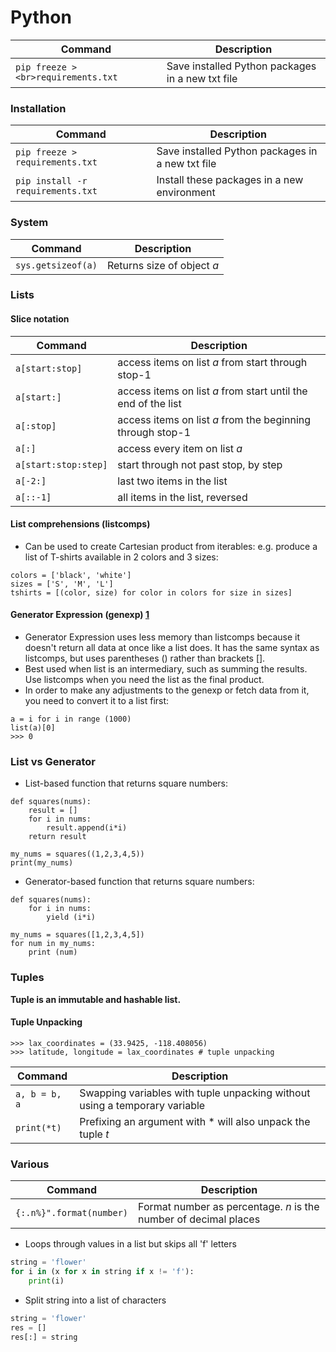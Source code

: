Python
============

| Command | Description |
| ------- | ----------- |
| `pip freeze > <br>requirements.txt` | Save installed Python packages in a new txt file |


### Installation
| Command | Description |
| ------- | ----------- |
| `pip freeze > requirements.txt` | Save installed Python packages in a new txt file |
| `pip install -r requirements.txt` | Install these packages in a new environment |

### System
| Command | Description |
| ------- | ----------- |
| `sys.getsizeof(a)` | Returns size of object *a* |

### Lists
#### Slice notation
| Command | Description |
| ------- | ----------- |
| `a[start:stop]` | access items on list *a* from start through stop-1 |
| `a[start:]` | access items on list *a* from start until the end of the list|
| `a[:stop]` | access items on list *a* from the beginning through stop-1 |
| `a[:]` | access every item on list *a*|
| `a[start:stop:step]` | start through not past stop, by step |
| `a[-2:]` | last two items in the list |
| `a[::-1]` | all items in the list, reversed|

#### List comprehensions (listcomps)
- Can be used to create Cartesian product from iterables: e.g. produce a list of T-shirts available in 2 colors and 3 sizes:
```
colors = ['black', 'white']
sizes = ['S', 'M', 'L']
tshirts = [(color, size) for color in colors for size in sizes]
```
#### Generator Expression (genexp) [1](https://www.youtube.com/watch?v=bD05uGo_sVI)
- Generator Expression uses less memory than listcomps because it doesn't return all data at once like a list does. It has the same syntax as listcomps, but uses parentheses () rather than brackets [].
- Best used when list is an intermediary, such as summing the results. Use listcomps when you need the list as the final product.
- In order to make any adjustments to the genexp or fetch data from it, you need to convert it to a list first:
```
a = i for i in range (1000)
list(a)[0]
>>> 0
```

### List vs Generator
- List-based function that returns square numbers:
```
def squares(nums):
    result = []
    for i in nums:
        result.append(i*i)
    return result

my_nums = squares((1,2,3,4,5))
print(my_nums)
``` 
- Generator-based function that returns square numbers:
```
def squares(nums):
    for i in nums:
        yield (i*i)

my_nums = squares([1,2,3,4,5])
for num in my_nums:
    print (num)
``` 


### Tuples
**Tuple is an immutable and hashable list.**
#### Tuple Unpacking
```
>>> lax_coordinates = (33.9425, -118.408056)
>>> latitude, longitude = lax_coordinates # tuple unpacking
```
| Command | Description |
| ------- | ----------- |
| `a, b = b, a` | Swapping variables with tuple unpacking without using a temporary variable |
| `print(*t)` | Prefixing an argument with * will also unpack the tuple *t* |

### Various

| Command | Description |
| ------- | ----------- |
| `{:.n%}".format(number)` | Format number as percentage. *n* is the number of decimal places|


- Loops through values in a list but skips all 'f' letters
```python
string = 'flower'
for i in (x for x in string if x != 'f'):
    print(i)
```
- Split string into a list of characters
```python
string = 'flower'
res = [] 
res[:] = string
```
